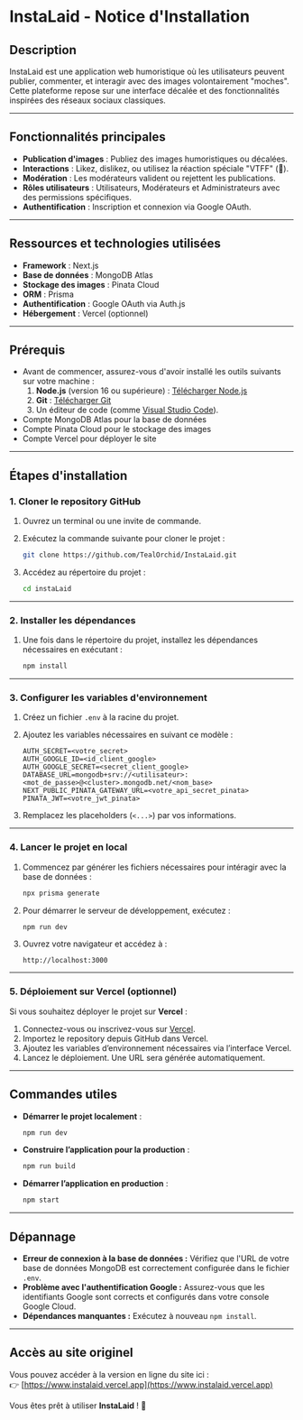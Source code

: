 # **InstaLaid - Notice d'Installation**

## **Description** 
InstaLaid est une application web humoristique où les utilisateurs peuvent publier, commenter, et interagir avec des images volontairement "moches". Cette plateforme repose sur une interface décalée et des fonctionnalités inspirées des réseaux sociaux classiques.

---

## **Fonctionnalités principales**

- **Publication d'images** : Publiez des images humoristiques ou décalées.
- **Interactions** : Likez, dislikez, ou utilisez la réaction spéciale "VTFF" (🖕).
- **Modération** : Les modérateurs valident ou rejettent les publications.
- **Rôles utilisateurs** : Utilisateurs, Modérateurs et Administrateurs avec des permissions spécifiques.
- **Authentification** : Inscription et connexion via Google OAuth.

---

## **Ressources et technologies utilisées**

- **Framework** : Next.js
- **Base de données** : MongoDB Atlas
- **Stockage des images** : Pinata Cloud
- **ORM** : Prisma
- **Authentification** : Google OAuth via Auth.js
- **Hébergement** : Vercel (optionnel)

---

## **Prérequis**
- Avant de commencer, assurez-vous d'avoir installé les outils suivants sur votre machine :
  1. **Node.js** (version 16 ou supérieure) : [Télécharger Node.js](https://nodejs.org/)
  2. **Git** : [Télécharger Git](https://git-scm.com/)
  3. Un éditeur de code (comme [Visual Studio Code](https://code.visualstudio.com/)).
- Compte MongoDB Atlas pour la base de données
- Compte Pinata Cloud pour le stockage des images
- Compte Vercel pour déployer le site

---

## **Étapes d'installation**

### **1. Cloner le repository GitHub**
1. Ouvrez un terminal ou une invite de commande.
2. Exécutez la commande suivante pour cloner le projet :
   ```bash
   git clone https://github.com/TealOrchid/InstaLaid.git
   ```

3. Accédez au répertoire du projet :
   ```bash
   cd instaLaid
   ```

---

### **2. Installer les dépendances**
1. Une fois dans le répertoire du projet, installez les dépendances nécessaires en exécutant :
   ```bash
   npm install
   ```

---

### **3. Configurer les variables d'environnement**
1. Créez un fichier `.env` à la racine du projet.
2. Ajoutez les variables nécessaires en suivant ce modèle :
   ```env
   AUTH_SECRET=<votre_secret>
   AUTH_GOOGLE_ID=<id_client_google>
   AUTH_GOOGLE_SECRET=<secret_client_google>
   DATABASE_URL=mongodb+srv://<utilisateur>:<mot_de_passe>@<cluster>.mongodb.net/<nom_base>
   NEXT_PUBLIC_PINATA_GATEWAY_URL=<votre_api_secret_pinata>
   PINATA_JWT=<votre_jwt_pinata>
   ```

3. Remplacez les placeholders (`<...>`) par vos informations.

---

### **4. Lancer le projet en local**
1. Commencez par générer les fichiers nécessaires pour intéragir avec la base de données :
   ```bash
   npx prisma generate
   ```

2. Pour démarrer le serveur de développement, exécutez :
   ```bash
   npm run dev
   ```

3. Ouvrez votre navigateur et accédez à :
   ```
   http://localhost:3000
   ```

---

### **5. Déploiement sur Vercel (optionnel)**
Si vous souhaitez déployer le projet sur **Vercel** :
1. Connectez-vous ou inscrivez-vous sur [Vercel](https://vercel.com/).
2. Importez le repository depuis GitHub dans Vercel.
3. Ajoutez les variables d’environnement nécessaires via l’interface Vercel.
4. Lancez le déploiement. Une URL sera générée automatiquement.

---

## **Commandes utiles**
- **Démarrer le projet localement** :
  ```bash
  npm run dev
  ```
- **Construire l’application pour la production** :
  ```bash
  npm run build
  ```
- **Démarrer l’application en production** :
  ```bash
  npm start
  ```

---

## **Dépannage**
- **Erreur de connexion à la base de données :** Vérifiez que l'URL de votre base de données MongoDB est correctement configurée dans le fichier `.env`.
- **Problème avec l'authentification Google :** Assurez-vous que les identifiants Google sont corrects et configurés dans votre console Google Cloud.
- **Dépendances manquantes :** Exécutez à nouveau `npm install`.

---

## **Accès au site originel**
Vous pouvez accéder à la version en ligne du site ici :  
👉 [https://www.instalaid.vercel.app](https://www.instalaid.vercel.app)

Vous êtes prêt à utiliser **InstaLaid** ! 🎉
